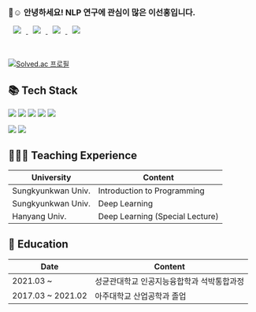 ### 👋☺️ 안녕하세요! NLP 연구에 관심이 많은 이선홍입니다. 
<a href="https://ie2ai.tistory.com">
    <img 
        src="http://img.shields.io/badge/-Tech Blog-black?style=flat&logo=Tistory&link=https://ie2ai.tistory.com"
        style="height : auto; margin-left : 10px; margin-right : 10px;"/>
</a>
<a href="https://www.researchgate.net/profile/Seon-Hong-Lee-2">
    <img 
        src="http://img.shields.io/badge/-ResearchGate-black?style=flat&logo=ResearchGate&link=https://https://www.researchgate.net/profile/Seon-Hong-Lee-2"
        style="height : auto; margin-left : 10px; margin-right : 10px;"/>
</a>
<a href="https://scholar.google.co.kr/citations?user=UorToykAAAAJ&hl=ko">
    <img 
        src="http://img.shields.io/badge/-Google Scholar-black?style=flat&logo=Google Scholar&link=https://https://scholar.google.co.kr/citations?user=UorToykAAAAJ&hl=ko"
        style="height : auto; margin-left : 10px; margin-right : 10px;"/>
</a>
<a href="https://www.linkedin.com/in/seonhong-lee-90606a292">
    <img 
        src="http://img.shields.io/badge/-LinkedIn-black?style=flat&logo=LinkedIn&link=https://https://https://www.linkedin.com/in/seonhong-lee-90606a292/"
        style="height : auto; margin-left : 10px; margin-right : 10px;"/>
</a>

<br/><br/>
[![Solved.ac 프로필](http://mazassumnida.wtf/api/generate_badge?boj=codingjowa)](https://solved.ac/codingjowa)

## 📚 Tech Stack
<img src="https://img.shields.io/badge/Python-3776AB?style=plastic&logo=Python&logoColor=white"/> <img src="https://img.shields.io/badge/PyTorch-EE4C2C?style=plastic&logo=PyTorch&logoColor=white"/> <img src="https://img.shields.io/badge/TensorFlow-FF6F00?style=plastic&logo=TensorFlow&logoColor=white"/> <img src="https://img.shields.io/badge/Selenium-3B02A?style=plastic&logo=Selenium&logoColor=white"/> <img src="https://img.shields.io/badge/Numpy-013243?style=plastic&logo=Numpy&logoColor=white"/>

<img src="https://img.shields.io/badge/GitHub-181717?style=plastic&logo=GitHub&logoColor=white"/> <img src="https://img.shields.io/badge/vscode-007ACC?style=plastic&logo=Visual Studio Code&logoColor=white"/>






## 👨🏻‍🏫 Teaching Experience
|University|Content|
|---|---|
|Sungkyunkwan Univ.|Introduction to Programming|
|Sungkyunkwan Univ.|Deep Learning|
|Hanyang Univ.| Deep Learning (Special Lecture)|
## 🏫 Education
|Date|Content|
|---|---|
|2021.03 ~ | 성균관대학교 인공지능융합학과 석박통합과정|
|2017.03 ~ 2021.02| 아주대학교 산업공학과 졸업|
<!--
**seonhong-lee/seonhong-lee** is a ✨ _special_ ✨ repository because its `README.md` (this file) appears on your GitHub profile.

Here are some ideas to get you started:

- 🔭 I’m currently working on ...
- 🌱 I’m currently learning ...
- 👯 I’m looking to collaborate on ...
- 🤔 I’m looking for help with ...
- 💬 Ask me about ...
- 📫 How to reach me: ...
- 😄 Pronouns: ...
- ⚡ Fun fact: ...
-->
